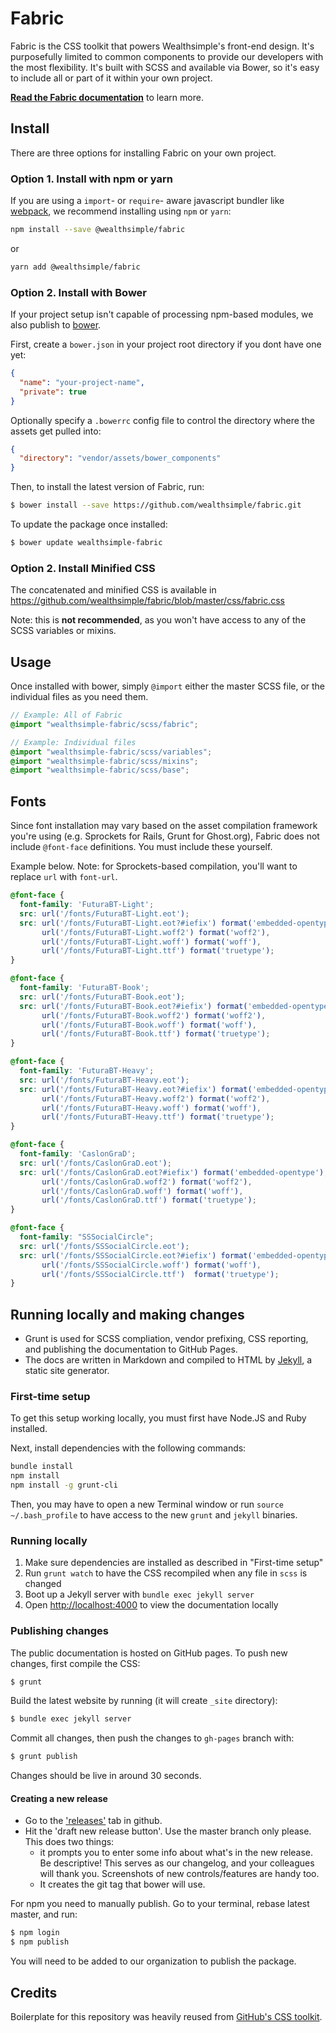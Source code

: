 # Fabric

Fabric is the CSS toolkit that powers Wealthsimple's front-end design. It's purposefully limited to common components to provide our developers with the most flexibility. It's built with SCSS and available via Bower, so it's easy to include all or part of it within your own project.

[**Read the Fabric documentation**](http://fabric.wealthsimple.com/) to learn more.

## Install

There are three options for installing Fabric on your own project.

### Option 1. Install with npm or yarn

If you are using a `import`- or `require`- aware javascript bundler like [webpack](http://webpack.js.org), we recommend installing using `npm` or `yarn`:

```sh
npm install --save @wealthsimple/fabric
```

or

```sh
yarn add @wealthsimple/fabric
```

### Option 2. Install with Bower

If your project setup isn't capable of processing npm-based modules, we also publish to [bower](http://bower.io/).

First, create a `bower.json` in your project root directory if you dont have one yet:

```json
{
  "name": "your-project-name",
  "private": true
}
```

Optionally specify a `.bowerrc` config file to control the directory where the assets get pulled into:

```json
{
  "directory": "vendor/assets/bower_components"
}
```

Then, to install the latest version of Fabric, run:

```sh
$ bower install --save https://github.com/wealthsimple/fabric.git
```

To update the package once installed:

```sh
$ bower update wealthsimple-fabric
```

### Option 2. Install Minified CSS

The concatenated and minified CSS is available in https://github.com/wealthsimple/fabric/blob/master/css/fabric.css

Note: this is **not recommended**, as you won't have access to any of the SCSS variables or mixins.

## Usage

Once installed with bower, simply `@import` either the master SCSS file, or the individual files as you need them.

```scss
// Example: All of Fabric
@import "wealthsimple-fabric/scss/fabric";

// Example: Individual files
@import "wealthsimple-fabric/scss/variables";
@import "wealthsimple-fabric/scss/mixins";
@import "wealthsimple-fabric/scss/base";
```

## Fonts

Since font installation may vary based on the asset compilation framework you're using (e.g. Sprockets for Rails, Grunt for Ghost.org), Fabric does not include `@font-face` definitions. You must include these yourself.

Example below. Note: for Sprockets-based compilation, you'll want to replace `url` with `font-url`.

```scss
@font-face {
  font-family: 'FuturaBT-Light';
  src: url('/fonts/FuturaBT-Light.eot');
  src: url('/fonts/FuturaBT-Light.eot?#iefix') format('embedded-opentype'),
       url('/fonts/FuturaBT-Light.woff2') format('woff2'),
       url('/fonts/FuturaBT-Light.woff') format('woff'),
       url('/fonts/FuturaBT-Light.ttf') format('truetype');
}

@font-face {
  font-family: 'FuturaBT-Book';
  src: url('/fonts/FuturaBT-Book.eot');
  src: url('/fonts/FuturaBT-Book.eot?#iefix') format('embedded-opentype'),
       url('/fonts/FuturaBT-Book.woff2') format('woff2'),
       url('/fonts/FuturaBT-Book.woff') format('woff'),
       url('/fonts/FuturaBT-Book.ttf') format('truetype');
}

@font-face {
  font-family: 'FuturaBT-Heavy';
  src: url('/fonts/FuturaBT-Heavy.eot');
  src: url('/fonts/FuturaBT-Heavy.eot?#iefix') format('embedded-opentype'),
       url('/fonts/FuturaBT-Heavy.woff2') format('woff2'),
       url('/fonts/FuturaBT-Heavy.woff') format('woff'),
       url('/fonts/FuturaBT-Heavy.ttf') format('truetype');
}

@font-face {
  font-family: 'CaslonGraD';
  src: url('/fonts/CaslonGraD.eot');
  src: url('/fonts/CaslonGraD.eot?#iefix') format('embedded-opentype'),
       url('/fonts/CaslonGraD.woff2') format('woff2'),
       url('/fonts/CaslonGraD.woff') format('woff'),
       url('/fonts/CaslonGraD.ttf') format('truetype');
}

@font-face {
  font-family: "SSSocialCircle";
  src: url('/fonts/SSSocialCircle.eot');
  src: url('/fonts/SSSocialCircle.eot?#iefix') format('embedded-opentype'),
       url('/fonts/SSSocialCircle.woff') format('woff'),
       url('/fonts/SSSocialCircle.ttf')  format('truetype');
}
```

## Running locally and making changes

- Grunt is used for SCSS compliation, vendor prefixing, CSS reporting, and publishing the documentation to GitHub Pages.
- The docs are written in Markdown and compiled to HTML by [Jekyll](https://jekyllrb.com/), a static site generator.

### First-time setup

To get this setup working locally, you must first have Node.JS and Ruby installed.

Next, install dependencies with the following commands:

```sh
bundle install
npm install
npm install -g grunt-cli
```

Then, you may have to open a new Terminal window or run `source ~/.bash_profile` to have access to the new `grunt` and `jekyll` binaries.

### Running locally

1. Make sure dependencies are installed as described in "First-time setup"
2. Run `grunt watch` to have the CSS recompiled when any file in `scss` is changed
3. Boot up a Jekyll server with `bundle exec jekyll server`
4. Open [http://localhost:4000](http://localhost:4000) to view the documentation locally

### Publishing changes

The public documentation is hosted on GitHub pages. To push new changes, first compile the CSS:

```sh
$ grunt
```

Build the latest website by running (it will create `_site` directory):

```sh
$ bundle exec jekyll server
```

Commit all changes, then push the changes to `gh-pages` branch with:

```sh
$ grunt publish
```

Changes should be live in around 30 seconds.


#### Creating a new release

* Go to the ['releases'](https://github.com/wealthsimple/fabric/releases) tab in github.
* Hit the 'draft new release button'. Use the master branch only please. This does two things:
  * it prompts you to enter some info about what's in the new release. Be descriptive! This serves as our changelog, and your colleagues will thank you. Screenshots of new controls/features are handy too.
  * It creates the git tag that bower will use.

For npm you need to manually publish. Go to your terminal, rebase latest master, and run:

```sh
$ npm login
$ npm publish
```

You will need to be added to our organization to publish the package.

## Credits

Boilerplate for this repository was heavily reused from [GitHub's CSS toolkit](https://github.com/primer/primer).
